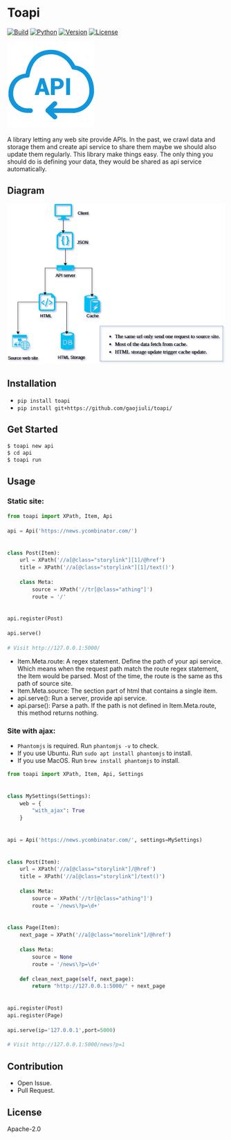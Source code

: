 # Toapi



[![Build](https://travis-ci.org/gaojiuli/toapi.svg?branch=master)](https://travis-ci.org/gaojiuli/toapi)
[![Python](https://img.shields.io/pypi/pyversions/toapi.svg)](https://pypi.python.org/pypi/toapi/)
[![Version](https://img.shields.io/pypi/v/toapi.svg)](https://pypi.python.org/pypi/toapi/)
[![License](https://img.shields.io/pypi/l/toapi.svg)](https://pypi.python.org/pypi/toapi/)


![Toapi](logo.png)

A library letting any web site provide APIs.
In the past, we crawl data and storage them and create api service to share them maybe we should also update them regularly.
This library make things easy.
The only thing you should do is defining your data, they would be shared as api service automatically.

## Diagram

![Toapi](diagram.png)

## Installation

- `pip install toapi`
- `pip install git+https://github.com/gaojiuli/toapi/`

## Get Started

```text
$ toapi new api
$ cd api
$ toapi run 
```

## Usage

### Static site:

```python
from toapi import XPath, Item, Api

api = Api('https://news.ycombinator.com/')


class Post(Item):
    url = XPath('//a[@class="storylink"][1]/@href')
    title = XPath('//a[@class="storylink"][1]/text()')

    class Meta:
        source = XPath('//tr[@class="athing"]')
        route = '/'


api.register(Post)

api.serve()

# Visit http://127.0.0.1:5000/
```

- Item.Meta.route: A regex statement. Define the path of your api service. Which means when the request path match the route regex statement, the Item would be parsed. Most of the time, the route is the same as ths path of source site.
- Item.Meta.source: The section part of html that contains a single item.
- api.serve(): Run a server, provide api service.
- api.parse(): Parse a path. If the path is not defined in Item.Meta.route, this method returns nothing.

### Site with ajax:

- `Phantomjs` is required. Run `phantomjs -v` to check.
- If you use Ubuntu. Run `sudo apt install phantomjs` to install.
- If you use MacOS. Run `brew install phantomjs` to install.

```python
from toapi import XPath, Item, Api, Settings


class MySettings(Settings):
    web = {
        "with_ajax": True
    }


api = Api('https://news.ycombinator.com/', settings=MySettings)


class Post(Item):
    url = XPath('//a[@class="storylink"]/@href')
    title = XPath('//a[@class="storylink"]/text()')

    class Meta:
        source = XPath('//tr[@class="athing"]')
        route = '/news\?p=\d+'


class Page(Item):
    next_page = XPath('//a[@class="morelink"]/@href')

    class Meta:
        source = None
        route = '/news\?p=\d+'

    def clean_next_page(self, next_page):
        return "http://127.0.0.1:5000/" + next_page


api.register(Post)
api.register(Page)

api.serve(ip='127.0.0.1',port=5000)

# Visit http://127.0.0.1:5000/news?p=1
```

## Contribution

- Open Issue.
- Pull Request.

## License

Apache-2.0
